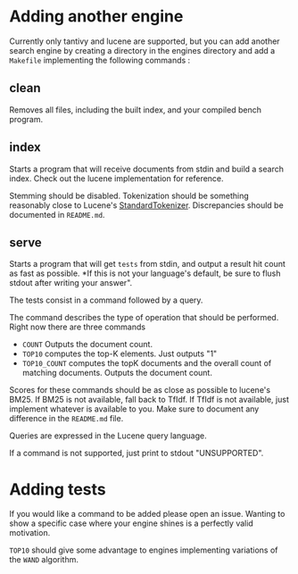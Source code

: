 # Adding another engine

Currently only tantivy and lucene are supported, but you can add another search
engine by creating a directory in the engines directory and add a `Makefile`
implementing the following commands :

## clean

Removes all files, including the built index, and your compiled bench program.

## index

Starts a program that will receive documents from stdin and build a search
index. Check out the lucene implementation for reference.

Stemming should be disabled. Tokenization should be something reasonably close to Lucene's
[StandardTokenizer](https://lucene.apache.org/core/7_3_1/core/org/apache/lucene/analysis/standard/StandardTokenizer.html). Discrepancies should be documented in `README.md`.

## serve

Starts a program that will get `tests` from stdin, and output
a result hit count as fast as possible. *If this is not your language's default,
be sure to flush stdout after writing your answer".

The tests consist in a command followed by a query.

The command describes the type of operation that should
be performed. Right now there are three commands

- `COUNT` Outputs the document count.
- `TOP10` computes the top-K elements. Just outputs "1"
- `TOP10_COUNT` computes the topK documents and the overall count of matching documents. Outputs the document count.

Scores for these commands should be as close as possible to lucene's BM25.
If BM25  is not available, fall back to TfIdf. If TfIdf is not available,
just implement whatever is available to you. Make sure to document any difference in the `README.md` file.

Queries are expressed in the Lucene query language.

If a command is not supported, just print to stdout "UNSUPPORTED".


# Adding tests

If you would like a command to be added please open an issue.
Wanting to show a specific case where your engine shines is a perfectly valid motivation.

`TOP10` should give some advantage to engines implementing variations of the `WAND` algorithm.
